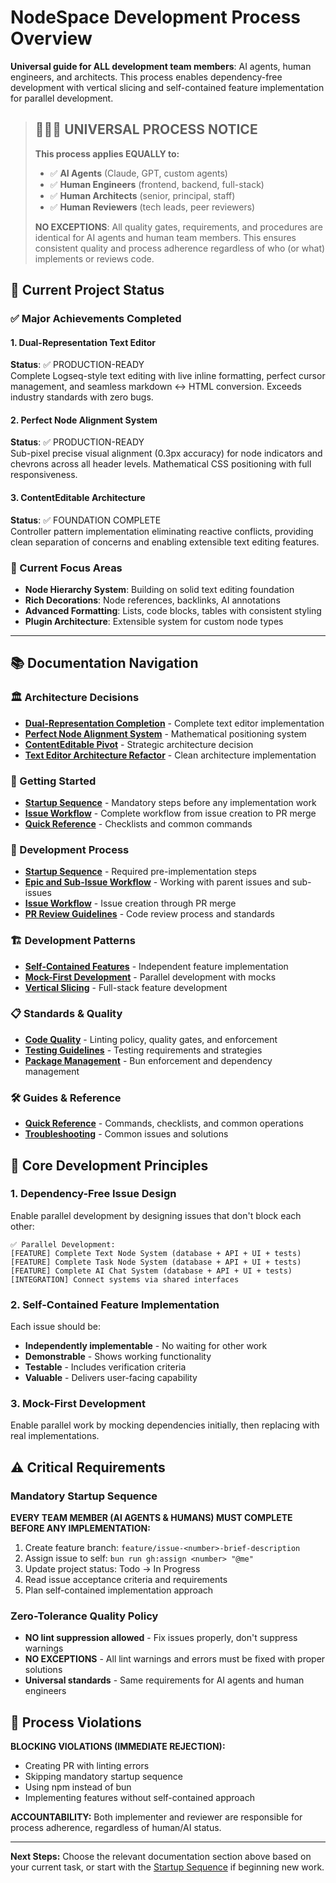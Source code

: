 # NodeSpace Development Process Overview

**Universal guide for ALL development team members**: AI agents, human engineers, and architects. This process enables dependency-free development with vertical slicing and self-contained feature implementation for parallel development.

> ## 🤖👨‍💻 **UNIVERSAL PROCESS NOTICE**
> 
> **This process applies EQUALLY to:**
> - ✅ **AI Agents** (Claude, GPT, custom agents)
> - ✅ **Human Engineers** (frontend, backend, full-stack)
> - ✅ **Human Architects** (senior, principal, staff)
> - ✅ **Human Reviewers** (tech leads, peer reviewers)
> 
> **NO EXCEPTIONS**: All quality gates, requirements, and procedures are identical for AI agents and human team members. This ensures consistent quality and process adherence regardless of who (or what) implements or reviews code.

## 🚀 Current Project Status

### ✅ Major Achievements Completed

#### **1. Dual-Representation Text Editor** 
**Status**: ✅ PRODUCTION-READY  
Complete Logseq-style text editing with live inline formatting, perfect cursor management, and seamless markdown ↔ HTML conversion. Exceeds industry standards with zero bugs.

#### **2. Perfect Node Alignment System**
**Status**: ✅ PRODUCTION-READY  
Sub-pixel precise visual alignment (0.3px accuracy) for node indicators and chevrons across all header levels. Mathematical CSS positioning with full responsiveness.

#### **3. ContentEditable Architecture**
**Status**: ✅ FOUNDATION COMPLETE  
Controller pattern implementation eliminating reactive conflicts, providing clean separation of concerns and enabling extensible text editing features.

### 🎯 Current Focus Areas

- **Node Hierarchy System**: Building on solid text editing foundation
- **Rich Decorations**: Node references, backlinks, AI annotations
- **Advanced Formatting**: Lists, code blocks, tables with consistent styling
- **Plugin Architecture**: Extensible system for custom node types

---

## 📚 Documentation Navigation

### 🏛️ Architecture Decisions
- **[Dual-Representation Completion](../decisions/2025-01-dual-representation-completion.md)** - Complete text editor implementation
- **[Perfect Node Alignment System](../decisions/2025-01-perfect-node-alignment-system.md)** - Mathematical positioning system
- **[ContentEditable Pivot](../decisions/2025-01-contenteditable-pivot.md)** - Strategic architecture decision
- **[Text Editor Architecture Refactor](../decisions/2025-01-text-editor-architecture-refactor.md)** - Clean architecture implementation

### 🚀 Getting Started
- **[Startup Sequence](process/startup-sequence.md)** - Mandatory steps before any implementation work
- **[Issue Workflow](process/issue-workflow.md)** - Complete workflow from issue creation to PR merge
- **[Quick Reference](guides/quick-reference.md)** - Checklists and common commands

### 🔄 Development Process
- **[Startup Sequence](process/startup-sequence.md)** - Required pre-implementation steps
- **[Epic and Sub-Issue Workflow](process/epic-and-subissue-workflow.md)** - Working with parent issues and sub-issues
- **[Issue Workflow](process/issue-workflow.md)** - Issue creation through PR merge
- **[PR Review Guidelines](process/pr-review.md)** - Code review process and standards

### 🏗️ Development Patterns
- **[Self-Contained Features](patterns/self-contained-features.md)** - Independent feature implementation
- **[Mock-First Development](patterns/mock-first-development.md)** - Parallel development with mocks
- **[Vertical Slicing](patterns/vertical-slicing.md)** - Full-stack feature development

### 📋 Standards & Quality
- **[Code Quality](standards/code-quality.md)** - Linting policy, quality gates, and enforcement
- **[Testing Guidelines](standards/testing.md)** - Testing requirements and strategies
- **[Package Management](standards/package-management.md)** - Bun enforcement and dependency management

### 🛠️ Guides & Reference
- **[Quick Reference](guides/quick-reference.md)** - Commands, checklists, and common operations
- **[Troubleshooting](guides/troubleshooting.md)** - Common issues and solutions

## 🎯 Core Development Principles

### 1. Dependency-Free Issue Design
Enable parallel development by designing issues that don't block each other:

```
✅ Parallel Development:
[FEATURE] Complete Text Node System (database + API + UI + tests)
[FEATURE] Complete Task Node System (database + API + UI + tests)
[FEATURE] Complete AI Chat System (database + API + UI + tests)
[INTEGRATION] Connect systems via shared interfaces
```

### 2. Self-Contained Feature Implementation
Each issue should be:
- **Independently implementable** - No waiting for other work
- **Demonstrable** - Shows working functionality
- **Testable** - Includes verification criteria
- **Valuable** - Delivers user-facing capability

### 3. Mock-First Development
Enable parallel work by mocking dependencies initially, then replacing with real implementations.

## ⚠️ Critical Requirements

### Mandatory Startup Sequence
**EVERY TEAM MEMBER (AI AGENTS & HUMANS) MUST COMPLETE BEFORE ANY IMPLEMENTATION:**

1. Create feature branch: `feature/issue-<number>-brief-description`
2. Assign issue to self: `bun run gh:assign <number> "@me"`
3. Update project status: Todo → In Progress
4. Read issue acceptance criteria and requirements
5. Plan self-contained implementation approach

### Zero-Tolerance Quality Policy
- **NO lint suppression allowed** - Fix issues properly, don't suppress warnings
- **NO EXCEPTIONS** - All lint warnings and errors must be fixed with proper solutions
- **Universal standards** - Same requirements for AI agents and human engineers

## 🚨 Process Violations

**BLOCKING VIOLATIONS (IMMEDIATE REJECTION):**
- Creating PR with linting errors
- Skipping mandatory startup sequence
- Using npm instead of bun
- Implementing features without self-contained approach

**ACCOUNTABILITY:** Both implementer and reviewer are responsible for process adherence, regardless of human/AI status.

---

**Next Steps:** Choose the relevant documentation section above based on your current task, or start with the [Startup Sequence](process/startup-sequence.md) if beginning new work.